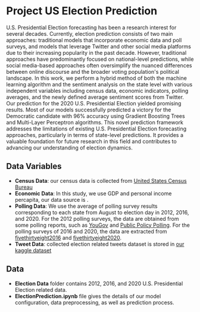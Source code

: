 # Project US Election Prediction
U.S. Presidential Election forecasting has been a research interest for several decades. Currently, election prediction consists of two main approaches: traditional models that incorporate economic data and poll surveys, and models that leverage Twitter and other social media platforms due to their increasing popularity in the past decade. However, traditional approaches have predominantly focused on national-level predictions, while social media-based approaches often oversimplify the nuanced differences between online discourse and the broader voting population's political landscape. In this work, we perform a hybrid method of both the machine learning algorithm and the sentiment analysis on the state level with various independent variables including census data, economic indicators, polling averages, and the newly defined average sentiment scores from Twitter. Our prediction for the 2020 U.S. Presidential Election yielded promising results. Most of our models successfully predicted a victory for the Democratic candidate with 96\% accuracy using Gradient Boosting Trees and Multi-Layer Perceptron algorithms. This novel prediction framework addresses the limitations of existing U.S. Presidential Election forecasting approaches, particularly in terms of state-level predictions. It provides a valuable foundation for future research in this field and contributes to advancing our understanding of election dynamics.

## Data Variables
- **Census Data**: our census data is collected from [United States Census Bureau](https://www.census.gov/data)
- **Economic Data**: In this study, we use GDP and personal income percapita, our data source is .
- **Polling Data**: We use the average of polling survey results corresponding to each state from August to election day in 2012, 2016, and 2020. For the 2012 polling surveys, the data are obtained from some polling reports, such as [YouGov](https://today.yougov.com/topics/politics/articles-reports) and [Public Policy Polling](https://www.publicpolicypolling.com/polls). For the polling surveys of 2016 and 2020, the data are extracted from [fivethirtyeight2016](https://projects.fivethirtyeight.com/2016-election-forecast/) and [fivethirtyeight2020](https://projects.fivethirtyeight.com/2020-election-forecast/).
- **Tweet Data**: collected election related tweets dataset is stored in [our kaggle dataset](https://www.kaggle.com/datasets/matt0922/us-presidential-election-tweets)

## Data
- **Election Data** folder contains 2012, 2016, and 2020 U.S. Presidential Election related data.
- **ElectionPrediction.ipynb** file gives the details of our model configuration, data preprocessing, as well as prediction process.
